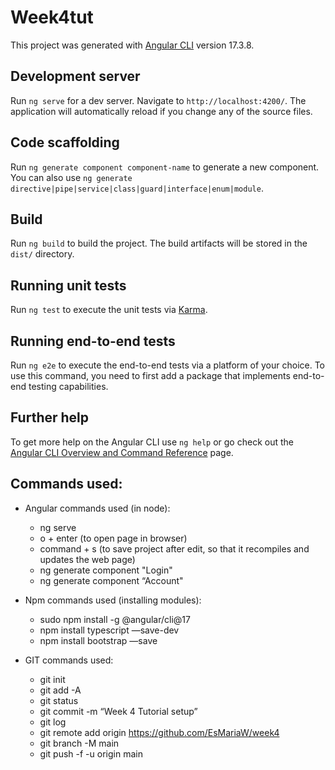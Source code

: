 # Week4tut

This project was generated with [Angular CLI](https://github.com/angular/angular-cli) version 17.3.8.

## Development server

Run `ng serve` for a dev server. Navigate to `http://localhost:4200/`. The application will automatically reload if you change any of the source files.

## Code scaffolding

Run `ng generate component component-name` to generate a new component. You can also use `ng generate directive|pipe|service|class|guard|interface|enum|module`.

## Build

Run `ng build` to build the project. The build artifacts will be stored in the `dist/` directory.

## Running unit tests

Run `ng test` to execute the unit tests via [Karma](https://karma-runner.github.io).

## Running end-to-end tests

Run `ng e2e` to execute the end-to-end tests via a platform of your choice. To use this command, you need to first add a package that implements end-to-end testing capabilities.

## Further help

To get more help on the Angular CLI use `ng help` or go check out the [Angular CLI Overview and Command Reference](https://angular.io/cli) page.

## Commands used:
* Angular commands used (in node):
	* ng serve
	* o + enter	(to open page in browser)
	* command + s	(to save project after edit, so that it recompiles and updates the web page)
	* ng generate component "Login"
	* ng generate component “Account"
	

* Npm commands used (installing modules):
	* sudo npm install -g @angular/cli@17
	* npm install typescript —save-dev
	* npm install bootstrap —save


* GIT commands used:
	* git init
	* git add -A
    * git status
	* git commit -m “Week 4 Tutorial setup”
    * git log
	* git remote add origin https://github.com/EsMariaW/week4
	* git branch -M main
	* git push -f -u origin main
